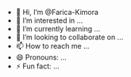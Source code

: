 - 👋 Hi, I’m @Farica-Kimora
- 👀 I’m interested in ...
- 🌱 I’m currently learning ...
- 💞️ I’m looking to collaborate on ...
- 📫 How to reach me ...
- 😄 Pronouns: ...
- ⚡ Fun fact: ...

<!---
Farica-Kimora/Farica-Kimora is a ✨ special ✨ repository because its `README.md` (this file) appears on your GitHub profile.
You can click the Preview link to take a look at your changes.
--->
